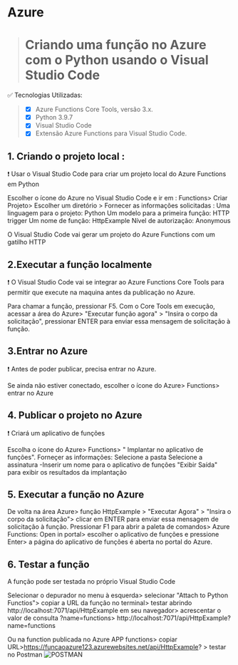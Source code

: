 
# Azure

> #  Criando uma função no Azure com o Python usando o Visual Studio Code 



✅ Tecnologias Utilizadas:
> * [x]  Azure Functions Core Tools, versão 3.x.
> * [x] Python 3.9.7
> * [x] Visual Studio Code
> * [x] Extensão Azure Functions para Visual Studio Code.

## 1. Criando o projeto local : 
  ❗ Usar o Visual Studio Code para criar um projeto local do Azure Functions em Python
  
  Escolher o ícone do Azure no Visual Studio Code e ir em : Functions> Criar Projeto> Escolher um diretório > Fornecer as informações solicitadas :
  Uma linguagem para o projeto: Python
  Um modelo para a primeira função: HTTP trigger
  Um nome de função: HttpExample
  Nível de autorização: Anonymous
  
  O Visual Studio Code vai gerar um projeto do Azure Functions com um gatilho HTTP

## 2.Executar a função localmente

❗ O Visual Studio Code vai se integrar ao Azure Functions Core Tools para permitir que execute na maquina antes da publicação no Azure.

Para chamar a função, pressionar F5. Com o Core Tools em execução, acessar a área do Azure> "Executar função agora" > "Insira o corpo da solicitação", pressionar ENTER para enviar essa mensagem de solicitação à função.


## 3.Entrar no Azure
❗ Antes de poder publicar, precisa entrar no Azure.

Se ainda não estiver conectado, escolher o ícone do Azure> Functions> entrar no Azure


## 4. Publicar o projeto no Azure
❗ Criará um aplicativo de funções 

Escolha o ícone do Azure> Functions> " Implantar no aplicativo de funções". Forneçer as informações:
 Selecione a pasta
 Selecione a assinatura
-Inserir um nome para o aplicativo de funções
"Exibir Saída" para exibir os resultados da implantação

## 5. Executar a função no Azure

  De volta na área Azure> função HttpExample >  "Executar Agora" > "Insira o corpo da solicitação"> clicar em ENTER para enviar essa mensagem de solicitação à função.
  Pressionar F1 para abrir a paleta de comandos> Azure Functions: Open in portal> escolher o aplicativo de funções e pressione Enter> a página do aplicativo de funções   é aberta no portal do Azure.

## 6. Testar a função

A função pode ser testada no próprio Visual Studio Code 

Selecionar o depurador no menu à esquerda> selecionar "Attach to Python Functios"> copiar a URL da função no terminal> testar abrindo http://localhost:7071/api/HttpExample em seu navegador> acrescentar o valor de consulta ?name=functions> http://localhost:7071/api/HttpExample?name=functions

Ou na function publicada no Azure
APP functions> copiar URL>https://funcaoazure123.azurewebsites.net/api/HttpExample? > testar no Postman
![POSTMAN](https://user-images.githubusercontent.com/96353855/168937016-978af26f-1ce5-4916-b6bb-ee85886c01c5.jpg)

